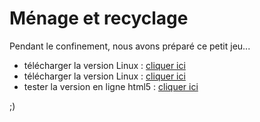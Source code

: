 
# Ménage et recyclage

Pendant le confinement, nous avons préparé ce petit jeu...



* télécharger la version Linux : [cliquer ici](./exports/linux)
* télécharger la version Linux : [cliquer ici](./exports/mac)
* tester la version en ligne html5 : [cliquer ici](./exports/html/menage.html)


;)